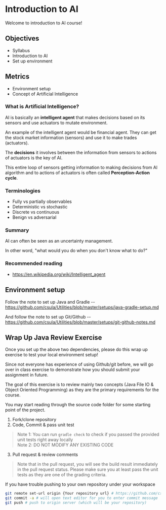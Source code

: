 # Introduction to AI

Welcome to introduction to AI course!

## Objectives

* Syllabus
* Introduction to AI
* Set up environment

## Metrics

* Environment setup
* Concept of Artificial Intelligence

### What is Artificial Intelligence?

AI is basically an **intelligent agent** that makes decisions based on its sensors
and use actuators to mutate environment.

An example of the intelligent agent would be financial agent. They can get the
stock market information (sensors) and use it to make trades (actuators).

The **decisions** it involves between the information from sensors to actions of
actuators is the key of AI.

This entire loop of sensors getting information to making decisions from AI algorithm
and to actions of actuators is often called **Perception-Action cycle**.

### Terminologies

* Fully vs partially observables
* Deterministic vs stochastic
* Discrete vs continuous
* Benign vs adversarial

### Summary

AI can often be seen as an uncertainty management.

In other word, "what would you do when you don't know what to do?"

### Recommended reading

* https://en.wikipedia.org/wiki/Intelligent_agent

## Environment setup

Follow the note to set up Java and Gradle -- https://github.com/csula/Utilities/blob/master/setups/java-gradle-setup.md

And follow the note to set up Git/Github -- https://github.com/csula/Utilities/blob/master/setups/git-github-notes.md

## Wrap Up Java Review Exercise

Once you set up the above two dependencies, please do this wrap up exercise to
test your local environment setup!

Since not everyone has experience of using Github/git before, we will go over
in class exercise to demonstrate how you should submit your assignment in future.

The goal of this exercise is to review mainly two concepts (Java File IO &
Object Oriented Programming) as they are the primary requirements for the course.

You may start reading through the source code folder for some starting point of the project.

1. Fork/clone repository
2. Code, Commit & pass unit test  
> Note 1: You can run `gradle check` to check if you passed the provided unit tests right away locally  
> Note 2: DO NOT MODIFY ANY EXISTING CODE

3. Pull request & review comments  
> Note that in the pull request, you will see the build result immediately in the pull request status. Please make sure you at least pass the unit tests as they are one of the grading criteria.

If you have trouble pushing to your own repository under your workspace

```bash
git remote set-url origin {Your repository url} # https://github.com/csula/cs4660-fall-2016-exercise-1-rcliao.git for example
git commit -a # will open text editor for you to enter commit message
git push # push to origin server (which will be your repository)
```

